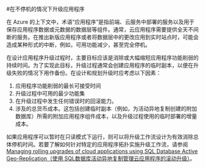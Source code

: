 <properties 
   pageTitle="升级应用程序期间的 SQL 数据库业务连续性" 
   description="本节对在升级应用程序期间如何避免停机提供了一些指导。" 
   services="sql-database"
   documentationCenter="" 
   authors="elfisher" 
   manager="jeffreyg" 
   editor="monicar"/>

<tags
   ms.service="sql-database"
   ms.date="05/27/2016"
   wacn.date="07/11/2016"/>

#在不停机的情况下升级应用程序

在 Azure 的上下文中，术语“应用程序”是指前端、云服务中部署的服务以及用于保存应用程序数据或元数据的数据层等组件。通常，云应用程序需要提供全天不间断的服务。在推出新版应用程序或者将数据层中的更改应用到实时站点时，可能会造成某种形式的中断，例如，可用功能减少，甚至完全停机。

在设计应用程序升级过程时，主要目标应该是消除或大幅缩短应用程序功能削弱的持续时间。为了实现此目标，升级过程通常会创建应用程序的临时副本，以便在升级失败的情况下用作备份。在设计和规划升级时应考虑以下因素：

1.	应用程序功能削弱的最长可接受时间 
2.	升级过程中可用的最少功能集
3.	在升级过程中发生任何错误时的回滚能力。
4.	涉及的总货币成本。这包括创建临时副本（例如，为活动异地复制创建的附加数据库）所需的附加应用程序组件成本，以及升级过程使用的临时部署的增量成本。 

如果应用程序可以暂时在只读模式下运行，则可以将升级工作流设计为有效消除总体停机时间。若要了解如何针对特定的应用程序拓扑实施升级工作流，请参阅 [Managing rolling upgrades of cloud applications using SQL Database Active Geo-Replication（使用 SQL数据库活动异地复制管理云应用程序的滚动升级）](/documentation/articles/sql-database-manage-application-rolling-upgrade)。
 
 

<!---HONumber=Mooncake_0704_2016-->